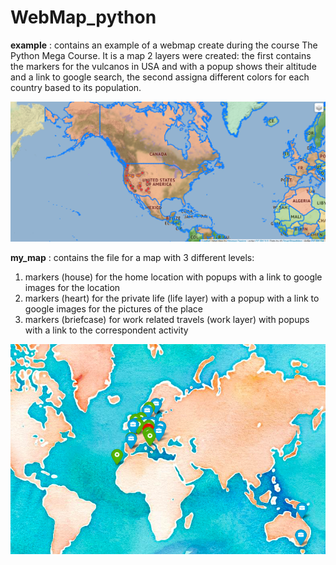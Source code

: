 # WebMap_python

**example** : contains an example of a webmap create during the course The Python Mega Course. It is a map 2 layers were created: the first contains the markers for the vulcanos in USA and with a popup shows their altitude and a link to google search, the second assigna different colors for each country based to its population.

![Example](example.png)

**my_map** : contains the file for a map with 3 different levels:
1. markers (house) for the home location with popups with a link to google images for the location
2. markers (heart) for the private life (life layer) with a popup with a link to google images for the pictures of the place
3. markers (briefcase) for work related travels (work layer) with popups with a link to the correspondent activity

![My Map](my_map.png)
